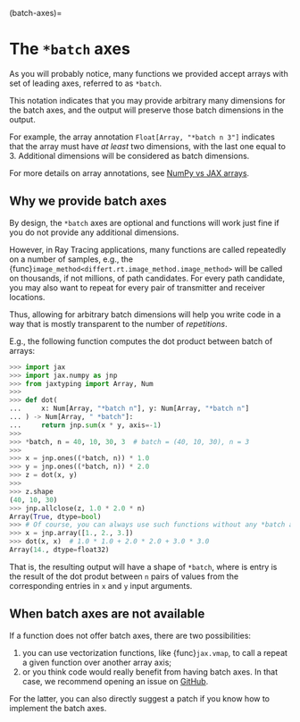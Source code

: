 (batch-axes)=
# The `*batch` axes

As you will probably notice, many functions we provided accept
arrays with set of leading axes, referred to as `*batch`.

This notation indicates that you may provide arbitrary many dimensions
for the batch axes, and the output will preserve those batch dimensions
in the output.

For example, the array annotation `Float[Array, "*batch n 3"]`
indicates that the array must have *at least* two dimensions,
with the last one equal to 3. Additional dimensions will be
considered as batch dimensions.

For more details on array annotations,
see [NumPy vs JAX arrays](numpy_vs_jax.md#numpy-vs-jax-arrays).

## Why we provide batch axes

By design, the `*batch` axes are optional and functions
will work just fine if you do not provide any additional dimensions.

However, in Ray Tracing applications, many functions are called
repeatedly on a number of samples, e.g.,
the {func}`image_method<differt.rt.image_method.image_method>` will be
called on thousands, if not millions, of path candidates. For
every path candidate, you may also want to repeat for every pair of
transmitter and receiver locations.

Thus, allowing for arbitrary batch dimensions will help you write
code in a way that is mostly transparent to the number of *repetitions*.

E.g., the following function computes the dot product
between batch of arrays:

```python
>>> import jax
>>> import jax.numpy as jnp
>>> from jaxtyping import Array, Num
>>>
>>> def dot(
...     x: Num[Array, "*batch n"], y: Num[Array, "*batch n"]
... ) -> Num[Array, " *batch"]:
...     return jnp.sum(x * y, axis=-1)
>>>
>>> *batch, n = 40, 10, 30, 3  # batch = (40, 10, 30), n = 3
>>>
>>> x = jnp.ones((*batch, n)) * 1.0
>>> y = jnp.ones((*batch, n)) * 2.0
>>> z = dot(x, y)
>>>
>>> z.shape
(40, 10, 30)
>>> jnp.allclose(z, 1.0 * 2.0 * n)
Array(True, dtype=bool)
>>> # Of course, you can always use such functions without any *batch axes:
>>> x = jnp.array([1., 2., 3.])
>>> dot(x, x)  # 1.0 * 1.0 + 2.0 * 2.0 + 3.0 * 3.0
Array(14., dtype=float32)

```

That is, the resulting output will have a shape of `*batch`,
where is entry is the result of the dot produt between `n` pairs of values
from the corresponding entries in `x` and `y` input arguments.

## When batch axes are not available

If a function does not offer batch axes, there are two possibilities:

1. you can use vectorization functions, like {func}`jax.vmap`, to
   call a repeat a given function over another array axis;
2. or you think code would really benefit from having batch axes.
   In that case, we recommend opening an issue on
   [GitHub](https://github.com/jeertmans/DiffeRT).

For the latter, you can also directly suggest a patch if you know how to
implement the batch axes.
